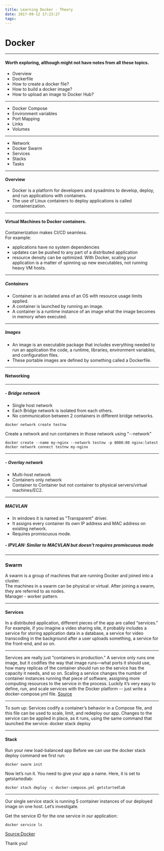 ```yaml
---
title: Learning Docker - Theory
date: 2017-09-12 17:23:27
tags:
---
```


# Docker

---

#### Worth exploring, although might not have notes from all these topics.

-   Overview
-   Dockerfile
-   How to create a docker file?
-   How to build a docker image?
-   How to upload an image to Docker Hub?

---

-   Docker Compose
-   Environment variables
-   Port Mapping
-   Links
-   Volumes

---

-   Network
-   Docker Swarm
-   Services
-   Stacks
-   Tasks

---

#### Overview

-   Docker is a platform for developers and sysadmins to develop, deploy, and run applications with containers.
-   The use of Linux containers to deploy applications is called containerization.

---

#### Virtual Machines to Docker containers.

Containerization makes CI/CD seamless.  
For example:

-   applications have no system dependencies
-   updates can be pushed to any part of a distributed application
-   resource density can be optimized.
    With Docker, scaling your application is a matter of spinning up new executables, not running heavy VM hosts.

---

##### Containers

-   Container is an isolated area of an OS with resource usage limits applied.
-   A container is launched by running an image.
-   A container is a runtime instance of an image what the image becomes in memory when executed.

---

##### Images

-   An image is an executable package that includes everything needed to run an application the code, a runtime, libraries, environment variables, and configuration files.
-   These portable images are defined by something called a Dockerfile.

---

#### Networking

---

##### - Bridge network

-   Single host network
-   Each Bridge network is isolated from each others.
-   No communication between 2 containers in different bridge networks.

```
docker network create testnw
```

Create a network and run containers in those network using "--network"

```
docker create --name my-nginx --network testnw -p 8080:80 nginx:latest
docker network connect testnw my-nginx
```

---

##### - Overlay network

-   Multi-host network
-   Containers only network
-   Container to Container but not container to physical servers/virtual machines/EC2.

---

##### MACVLAN

-   In windows it is named as "Transparent" driver.
-   It assigns every container its own IP address and MAC address on existing network.
-   Requires promiscuous mode.

##### - IPVLAN: Similar to MACVLAN but doesn't requires promiscuous mode

---

### Swarm

A swarm is a group of machines that are running Docker and joined into a cluster.  
The machines in a swarm can be physical or virtual. After joining a swarm, they are referred to as nodes.  
Manager - worker pattern.

---

#### Services

In a distributed application, different pieces of the app are called “services.” For example, if you imagine a video sharing site, it probably includes a service for storing application data in a database, a service for video transcoding in the background after a user uploads something, a service for the front-end, and so on.

---

Services are really just “containers in production.” A service only runs one image, but it codifies the way that image runs—what ports it should use, how many replicas of the container should run so the service has the capacity it needs, and so on. Scaling a service changes the number of container instances running that piece of software, assigning more computing resources to the service in the process.
Luckily it’s very easy to define, run, and scale services with the Docker platform -- just write a docker-compose.yml file.
[Source](https://docs.docker.com/get-started/part3/#run-your-new-load-balanced-app)

---

To sum up: Services codify a container’s behavior in a Compose file, and this file can be used to scale, limit, and redeploy our app. Changes to the service can be applied in place, as it runs, using the same command that launched the service: docker stack deploy

---

#### Stack

Run your new load-balanced app
Before we can use the docker stack deploy command we first run:

```
docker swarm init
```

Now let’s run it. You need to give your app a name. Here, it is set to getstartedlab:

```
docker stack deploy -c docker-compose.yml getstartedlab
```

---

Our single service stack is running 5 container instances of our deployed image on one host. Let’s investigate.

Get the service ID for the one service in our application:

```
docker service ls
```

[Source:Docker](https://docs.docker.com/get-started/part3/#run-your-new-load-balanced-app)

Thank you!
